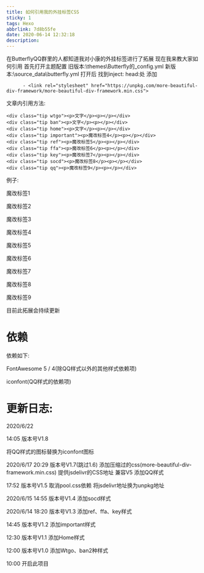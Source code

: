 ```yaml
---
title: 如何引用我的外挂标签CSS
sticky: 1
tags: Hexo
abbrlink: 7d8b55fe
date: 2020-06-14 12:32:18
description:
---
```

<link rel="stylesheet" href="/css/font-awesome-animation.min.css">

在ButterflyQQ群里的人都知道我对小康的外挂标签进行了拓展
现在我来教大家如何引用
首先打开主题配置
旧版本:\themes\Butterfly的_config.yml
新版本:\source\_data\butterfly.yml
打开后
找到inject:
  head:处
添加

```
      - <link rel="stylesheet" href="https://unpkg.com/more-beautiful-div-framework/more-beautiful-div-framework.min.css">
```

文章内引用方法:
```
<div class="tip wtgo"><p>文字</p><p></p></div>
<div class="tip ban"><p>文字</p><p></p></div>
<div class="tip home"><p>文字</p><p></p></div>
<div class="tip important"><p>魔改标签4</p><p></p></div>
<div class="tip ref"><p>魔改标签5</p><p></p></div>
<div class="tip ffa"><p>魔改标签6</p><p></p></div>
<div class="tip key"><p>魔改标签7</p><p></p></div>
<div class="tip socd"><p>魔改标签8</p><p></p></div>
<div class="tip qq"><p>魔改标签9</p><p></p></div>
```

例子:
<div class="tip wtgo faa-spin animated-hover"><p>魔改标签1</p><p></p></div>
<div class="tip ban faa-bounce animated"><p>魔改标签2</p><p></p></div>
<div class="tip home faa-spin animated-hover"><p>魔改标签3</p><p></p></div>
<div class="tip important faa-bounce animated"><p>魔改标签4</p><p></p></div>
<div class="tip ref faa-spin animated-hover"><p>魔改标签5</p><p></p></div>
<div class="tip ffa faa-bounce animated"><p>魔改标签6</p><p></p></div>
<div class="tip key faa-spin animated-hover"><p>魔改标签7</p><p></p></div>
<div class="tip socd faa-bounce animated"><p>魔改标签8</p><p></p></div>
<div class="tip qq faa-spin animated-hover"><p>魔改标签9</p><p></p></div>

目前此拓展会持续更新

# 依赖

依赖如下:

FontAwesome 5 / 4(除QQ样式以外的其他样式依赖项)

iconfont(QQ样式的依赖项)

# 更新日志:
2020/6/22

14:05 版本号V1.8

将QQ样式的图标替换为iconfont图标

2020/6/17
20:29 版本号V1.7(跳过1.6)
添加压缩过的css(more-beautiful-div-framework.min.css)
提供jsdelivr的CSS地址
兼容V5
添加QQ样式

17:52 版本号V1.5
取消pool.css依赖
将jsdelivr地址换为unpkg地址

2020/6/15
14:55 版本号V1.4
添加socd样式

2020/6/14
18:20 版本号V1.3
添加ref、ffa、key样式

14:45 版本号V1.2
添加important样式

12:30 版本号V1.1
添加Home样式

12:00 版本号V1.0
添加Wtgo、ban2种样式

10:00
开启此项目